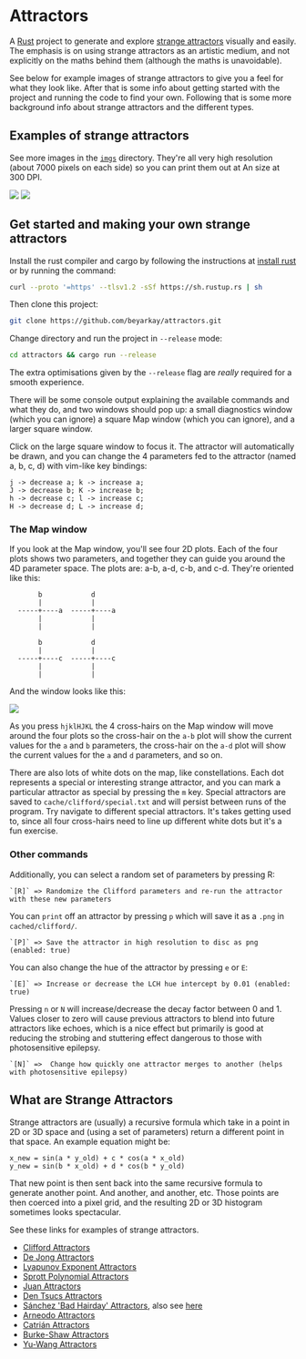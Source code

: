 # Attractors
A [Rust](https://www.rust-lang.org/) project to generate and explore [strange
attractors](https://en.wikipedia.org/wiki/Attractor#Strange_attractor) visually
and easily. The emphasis is on using strange attractors as an artistic medium,
and not explicitly on the maths behind them (although the maths is
unavoidable).

See below for example images of strange attractors to give you a feel for what
they look like. After that is some info about getting started with the project
and running the code to find your own. Following that is some more background
info about strange attractors and the different types.

## Examples of strange attractors
See more images in the [`imgs`](https://github.com/beyarkay/attractors/tree/main/img)
directory. They're all very high resolution (about 7000 pixels on each side) so
you can print them out at An size at 300 DPI.

![](img/15.png)
![](img/11_small.png)

## Get started and making your own strange attractors

Install the rust compiler and cargo by following the instructions at [install
rust](https://www.rust-lang.org/tools/install) or by running the command: 
```sh
curl --proto '=https' --tlsv1.2 -sSf https://sh.rustup.rs | sh
```

Then clone this project: 

```sh
git clone https://github.com/beyarkay/attractors.git
```

Change directory and run the project in `--release` mode:
```sh
cd attractors && cargo run --release
```
The extra optimisations given by the `--release` flag are _really_ required for
a smooth experience.

There will be some console output explaining the available commands and what
they do, and two windows should pop up: a small diagnostics window (which you
can ignore) a square Map window (which you can ignore), and a larger square
window.

Click on the large square window to focus it. The attractor will automatically
be drawn, and you can change the 4 parameters fed to the attractor (named a, b,
c, d) with vim-like key bindings:
```
j -> decrease a; k -> increase a; 
J -> decrease b; K -> increase b;
h -> decrease c; l -> increase c; 
H -> decrease d; L -> increase d;
```

### The Map window

If you look at the Map window, you'll see four 2D plots. Each of the four plots
shows two parameters, and together they can guide you around the 4D parameter
space. The plots are: a-b, a-d, c-b, and c-d. They're oriented like this:
```
       b            d     
       |            |     
  -----+----a  -----+----a
       |            |     
       |            |     

       b            d     
       |            |     
  -----+----c  -----+----c
       |            |     
       |            |     
```

And the window looks like this:

![](img/map.png)

As you press `hjklHJKL` the 4 cross-hairs on the Map window will move around
the four plots so the cross-hair on the `a-b` plot will show the current values
for the `a` and `b` parameters, the cross-hair on the `a-d` plot will show the
current values for the `a` and `d` parameters, and so on.

There are also lots of white dots on the map, like constellations. Each dot
represents a special or interesting strange attractor, and you can mark a particular
attractor as special by pressing the `m` key. Special attractors are saved to
`cache/clifford/special.txt` and will persist between runs of the program. Try
navigate to different special attractors. It's takes getting used to, since all
four cross-hairs need to line up different white dots but it's a fun exercise.

### Other commands

Additionally, you can select a random set of parameters by pressing R:
```
`[R]` => Randomize the Clifford parameters and re-run the attractor with these new parameters
```

You can `print` off an attractor by pressing `p` which will save it as a `.png`
in `cached/clifford/`.
```
`[P]` => Save the attractor in high resolution to disc as png (enabled: true)
```

You can also change the hue of the attractor by pressing `e` or `E`:
```
`[E]` => Increase or decrease the LCH hue intercept by 0.01 (enabled: true)
```

Pressing `n` or `N` will increase/decrease the decay factor between 0 and 1.
Values closer to zero will cause previous attractors to blend into future
attractors like echoes, which is a nice effect but primarily is good at reducing
the strobing and stuttering effect dangerous to those with photosensitive epilepsy.
```
`[N]` =>  Change how quickly one attractor merges to another (helps with photosensitive epilepsy)
```


## What are Strange Attractors
Strange attractors are (usually) a recursive formula which take in a point in
2D or 3D space and (using a set of parameters) return a different point in that
space. An example equation might be:
```
x_new = sin(a * y_old) + c * cos(a * x_old)
y_new = sin(b * x_old) + d * cos(b * y_old)
```

That new point is then sent back into the same recursive formula to generate
another point. And another, and another, etc. Those points are then coerced
into a pixel grid, and the resulting 2D or 3D histogram sometimes looks
spectacular.

See these links for examples of strange attractors.

- [Clifford Attractors](http://paulbourke.net/fractals/clifford/)
- [De Jong Attractors](http://paulbourke.net/fractals/peterdejong/)
- [Lyapunov Exponent Attractors](http://paulbourke.net/fractals/lyapunov/)
- [Sprott Polynomial Attractors](http://paulbourke.net/fractals/sprott/)
- [Juan Attractors](http://paulbourke.net/fractals/juan2/)
- [Den Tsucs Attractors](http://paulbourke.net/fractals/tsucs/)
- [Sánchez 'Bad Hairday' Attractors](http://paulbourke.net/fractals/2dmap/), also see
[here](https://www.r-bloggers.com/2019/10/strange-attractors-an-r-experiment-about-maths-recursivity-and-creative-coding/)
- [Arneodo Attractors](http://paulbourke.net/fractals/arneodo/)
- [Catrián Attractors](http://paulbourke.net/fractals/JuanCatrian/)
- [Burke-Shaw Attractors](http://paulbourke.net/fractals/burkeshaw/)
- [Yu-Wang Attractors](http://paulbourke.net/fractals/yuwang/)

